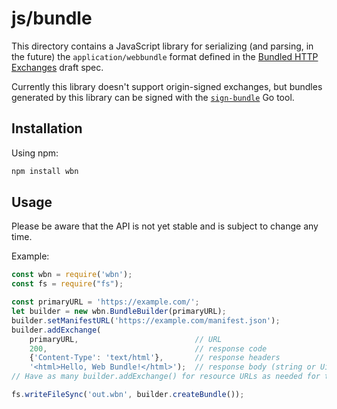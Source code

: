# js/bundle
This directory contains a JavaScript library for serializing (and parsing, in the future) the `application/webbundle` format defined in the [Bundled HTTP Exchanges](https://wicg.github.io/webpackage/draft-yasskin-wpack-bundled-exchanges.html) draft spec.

Currently this library doesn't support origin-signed exchanges, but bundles generated by this library can be signed with the [`sign-bundle`](../../go/bundle/README.md#sign-bundle) Go tool.

## Installation
Using npm:
```bash
npm install wbn
```

## Usage
Please be aware that the API is not yet stable and is subject to change any time.

Example:
```javascript
const wbn = require('wbn');
const fs = require("fs");

const primaryURL = 'https://example.com/';
let builder = new wbn.BundleBuilder(primaryURL);
builder.setManifestURL('https://example.com/manifest.json');
builder.addExchange(
    primaryURL,                          // URL
    200,                                 // response code
    {'Content-Type': 'text/html'},       // response headers
    '<html>Hello, Web Bundle!</html>');  // response body (string or Uint8Array)
// Have as many builder.addExchange() for resource URLs as needed for the package.

fs.writeFileSync('out.wbn', builder.createBundle());
```
